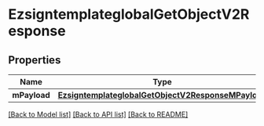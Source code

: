 # EzsigntemplateglobalGetObjectV2Response

## Properties
Name | Type | Description | Notes
------------ | ------------- | ------------- | -------------
**mPayload** | [**EzsigntemplateglobalGetObjectV2ResponseMPayload**](EzsigntemplateglobalGetObjectV2ResponseMPayload.md) |  | 

[[Back to Model list]](../README.md#documentation-for-models) [[Back to API list]](../README.md#documentation-for-api-endpoints) [[Back to README]](../README.md)


